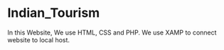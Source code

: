 # Indian_Tourism
In this Website, We use HTML, CSS and PHP. We use XAMP to connect website to local host. 
